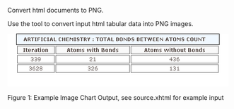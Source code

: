 Convert html documents to PNG.

Use the tool to convert input html tabular data into PNG images.

<img src="https://github.com/berlinbrown/XHTMLRendererForHtmlDataToImage/raw/master/output.png" />

Figure 1: Example Image Chart Output,  see source.xhtml for example input 


